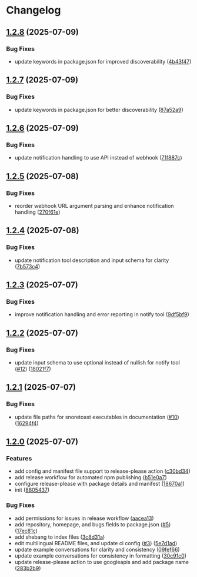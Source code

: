 # Changelog

## [1.2.8](https://github.com/gimjin/message-mcp/compare/message-mcp-v1.2.7...message-mcp-v1.2.8) (2025-07-09)


### Bug Fixes

* update keywords in package.json for improved discoverability ([4b43f47](https://github.com/gimjin/message-mcp/commit/4b43f479f4a5d8e982247b1549ff5343f64bf41d))

## [1.2.7](https://github.com/gimjin/message-mcp/compare/message-mcp-v1.2.6...message-mcp-v1.2.7) (2025-07-09)


### Bug Fixes

* update keywords in package.json for better discoverability ([87a52a9](https://github.com/gimjin/message-mcp/commit/87a52a9e7bc4584d6728c00dd9284d3e4eabec13))

## [1.2.6](https://github.com/gimjin/message-mcp/compare/message-mcp-v1.2.5...message-mcp-v1.2.6) (2025-07-09)


### Bug Fixes

* update notification handling to use API instead of webhook ([71f887c](https://github.com/gimjin/message-mcp/commit/71f887cbbbe301746e1c3f32d6eb3153e4f5bd57))

## [1.2.5](https://github.com/gimjin/message-mcp/compare/message-mcp-v1.2.4...message-mcp-v1.2.5) (2025-07-08)


### Bug Fixes

* reorder webhook URL argument parsing and enhance notification handling ([270f61e](https://github.com/gimjin/message-mcp/commit/270f61e9c174341e5c0015472ff6e996498ad846))

## [1.2.4](https://github.com/gimjin/message-mcp/compare/message-mcp-v1.2.3...message-mcp-v1.2.4) (2025-07-08)


### Bug Fixes

* update notification tool description and input schema for clarity ([7b573c4](https://github.com/gimjin/message-mcp/commit/7b573c47f8eb4e589f4d6a68d9546adb6e1c1211))

## [1.2.3](https://github.com/gimjin/message-mcp/compare/message-mcp-v1.2.2...message-mcp-v1.2.3) (2025-07-07)


### Bug Fixes

* improve notification handling and error reporting in notify tool ([9df5bf9](https://github.com/gimjin/message-mcp/commit/9df5bf983dab756eda6ca921873bdc1d4d5c4c69))

## [1.2.2](https://github.com/gimjin/message-mcp/compare/message-mcp-v1.2.1...message-mcp-v1.2.2) (2025-07-07)


### Bug Fixes

* update input schema to use optional instead of nullish for notify tool ([#12](https://github.com/gimjin/message-mcp/issues/12)) ([18021f7](https://github.com/gimjin/message-mcp/commit/18021f78847c9a11c4a6197c3c9329c55e59dc80))

## [1.2.1](https://github.com/gimjin/message-mcp/compare/message-mcp-v1.2.0...message-mcp-v1.2.1) (2025-07-07)


### Bug Fixes

* update file paths for snoretoast executables in documentation ([#10](https://github.com/gimjin/message-mcp/issues/10)) ([16294f4](https://github.com/gimjin/message-mcp/commit/16294f4dbd191851312e60ab8156172b03991629))

## [1.2.0](https://github.com/gimjin/message-mcp/compare/message-mcp-v1.1.3...message-mcp-v1.2.0) (2025-07-07)


### Features

* add config and manifest file support to release-please action ([c30bd34](https://github.com/gimjin/message-mcp/commit/c30bd340eb922ce7692a9a3267dcf57983b51d49))
* add release workflow for automated npm publishing ([b51e0a7](https://github.com/gimjin/message-mcp/commit/b51e0a7baf8e6dcf2c59e97a720cb8cd00ef08da))
* configure release-please with package details and manifest ([18670a1](https://github.com/gimjin/message-mcp/commit/18670a1ce5e107a3e652db90f1efc49aa6bbcc2c))
* init ([8805437](https://github.com/gimjin/message-mcp/commit/8805437c70fec9aa4301e6bb2a3a1db9034ffdfd))


### Bug Fixes

* add permissions for issues in release workflow ([aacea13](https://github.com/gimjin/message-mcp/commit/aacea13d33ced2412d1a907d65c2edd046388b47))
* add repository, homepage, and bugs fields to package.json ([#5](https://github.com/gimjin/message-mcp/issues/5)) ([17ec81c](https://github.com/gimjin/message-mcp/commit/17ec81c11cafc6cc7da080077b72bb13801225ef))
* add shebang to index files ([3c8d31a](https://github.com/gimjin/message-mcp/commit/3c8d31a777a6170ad900e199e5a2fb78b0490bae))
* edit multilingual README files, and update ci config ([#3](https://github.com/gimjin/message-mcp/issues/3)) ([5e7d1ad](https://github.com/gimjin/message-mcp/commit/5e7d1ad5d9ef8aef3e88725f2c3fc4e0d03b44ae))
* update example conversations for clarity and consistency ([09fef66](https://github.com/gimjin/message-mcp/commit/09fef66104f02cd770dc568e1b10a3e87b89e5b4))
* update example conversations for consistency in formatting ([30c91c0](https://github.com/gimjin/message-mcp/commit/30c91c0eb6db911e105420fdcbdaadc592db8d1c))
* update release-please action to use googleapis and add package name ([283b2b9](https://github.com/gimjin/message-mcp/commit/283b2b93836020c870a24e0ff47ba4f25ef66725))
